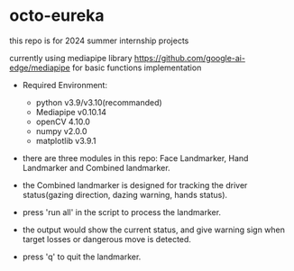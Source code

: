 # octo-eureka

this repo is for 2024 summer internship projects

currently using mediapipe library <https://github.com/google-ai-edge/mediapipe> for basic functions implementation

- Required Environment:
  - python v3.9/v3.10(recommanded)
  - Mediapipe v0.10.14
  - openCV 4.10.0
  - numpy v2.0.0
  - matplotlib v3.9.1

- there are three modules in this repo: Face Landmarker, Hand Landmarker and Combined landmarker.
- the Combined landmarker is designed for tracking the driver status(gazing direction, dazing warning, hands status).

- press 'run all' in the script to process the landmarker.
- the output would show the current status, and give warning sign when target losses or dangerous move is detected.
- press 'q' to quit the landmarker.
